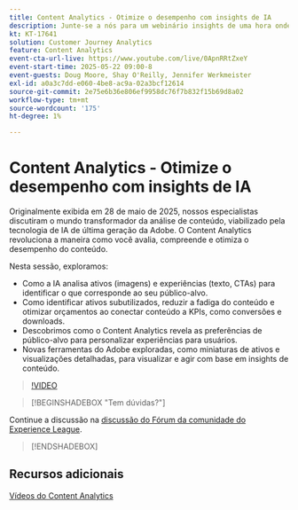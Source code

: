```yaml
---
title: Content Analytics - Otimize o desempenho com insights de IA
description: Junte-se a nós para um webinário insights de uma hora onde mergulhamos no mundo transformador da análise de conteúdo, viabilizado pela tecnologia de IA de ponta da Adobe. Esta sessão explorará como a análise de conteúdo pode revolucionar a maneira como você avalia, entende e otimiza o desempenho do conteúdo.
kt: KT-17641
solution: Customer Journey Analytics
feature: Content Analytics
event-cta-url-live: https://www.youtube.com/live/0ApnRRtZxeY
event-start-time: 2025-05-22 09:00-8
event-guests: Doug Moore, Shay O'Reilly, Jennifer Werkmeister
exl-id: a0a3c7dd-e060-4be8-ac9a-02a3bcf12614
source-git-commit: 2e75e6b36e806ef9958dc76f7b832f15b69d8a02
workflow-type: tm+mt
source-wordcount: '175'
ht-degree: 1%

---
```


# Content Analytics - Otimize o desempenho com insights de IA

Originalmente exibida em 28 de maio de 2025, nossos especialistas discutiram o mundo transformador da análise de conteúdo, viabilizado pela tecnologia de IA de última geração da Adobe. O Content Analytics revoluciona a maneira como você avalia, compreende e otimiza o desempenho do conteúdo.

Nesta sessão, exploramos:

* Como a IA analisa ativos (imagens) e experiências (texto, CTAs) para identificar o que corresponde ao seu público-alvo.
* Como identificar ativos subutilizados, reduzir a fadiga do conteúdo e otimizar orçamentos ao conectar conteúdo a KPIs, como conversões e downloads.
* Descobrimos como o Content Analytics revela as preferências de público-alvo para personalizar experiências para usuários.
* Novas ferramentas do Adobe exploradas, como miniaturas de ativos e visualizações detalhadas, para visualizar e agir com base em insights de conteúdo.

>[!VIDEO](https://video.tv.adobe.com/v/3460420/?quality=12&learn=on)

>[!BEGINSHADEBOX &quot;Tem dúvidas?&quot;]

Continue a discussão na [discussão do Fórum da comunidade do Experience League](https://experienceleaguecommunities.adobe.com/t5/adobe-analytics-discussions/adobe-experience-league-live-content-analytics-optimize/m-p/756741?profile.language=pt#M4712).

>[!ENDSHADEBOX]

## Recursos adicionais

[Vídeos do Content Analytics](https://experienceleague.adobe.com/pt-br/docs/customer-journey-analytics-learn/tutorials/content-analytics/introduction-to-content-analytics)
